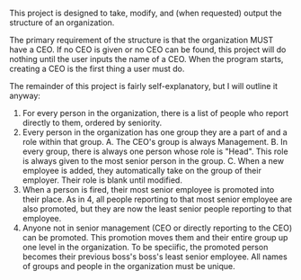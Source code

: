 This project is designed to take, modify, and (when requested) output the structure of an organization.

The primary requirement of the structure is that the organization MUST have a CEO. If no CEO is given or no CEO can be found, this project will do nothing until the user inputs the name of a CEO. When the program starts, creating a CEO is the first thing a user must do.

The remainder of this project is fairly self-explanatory, but I will outline it anyway:
1. For every person in the organization, there is a list of people who report directly to them, ordered by seniority.
2. Every person in the organization has one group they are a part of and a role within that group.
	A. The CEO's group is always Management.
	B. In every group, there is always one person whose role is "Head". This role is always given to the most senior person in the group.
	C. When a new employee is added, they automatically take on the group of their employer. Their role is blank until modified.
3. When a person is fired, their most senior employee is promoted into their place. As in 4, all people reporting to that most senior employee are also promoted, but they are now the least senior people reporting to that employee.
4. Anyone not in senior management (CEO or directly reporting to the CEO) can be promoted. This promotion moves them and their entire group up one level in the organization. To be speciific, the promoted person becomes their previous boss's boss's least senior employee.
All names of groups and people in the organization must be unique.
